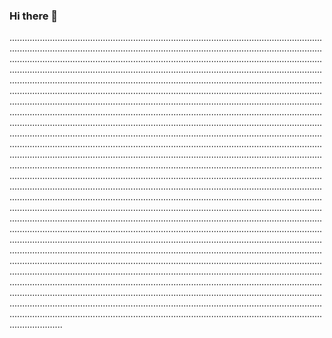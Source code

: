 ### Hi there 👋

.........................................................................................................................................................................................................................................................................................................................................................................................................................................................................................................................................................................................................................................................................................................................................................................................................................................................................................................................................................................................................................................................................................................................................................................................................................................................................................................................................................................................................................................................................................................................................................................................................................................................................................................................................................................................................................................................................................................................................................................................................................................................................................................................................................................................................................................................................................................................................................................................................................................................................................................................................................................................................................................................................................................................................................................................................................................................................................................................................................................................................................................................................................................................................................................................................................................................................................................................................................................................................................................................................................................